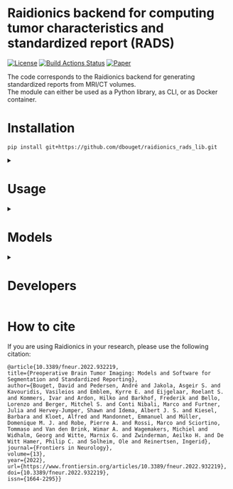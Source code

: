 # Raidionics backend for computing tumor characteristics and standardized report (RADS)

[![License](https://img.shields.io/badge/License-BSD%202--Clause-orange.svg)](https://opensource.org/licenses/BSD-2-Clause)
[![Build Actions Status](https://github.com/dbouget/raidionics-rads-lib/workflows/Build/badge.svg)](https://github.com/dbouget/raidionics-rads-lib/actions)
[![Paper](https://zenodo.org/badge/DOI/10.3389/fneur.2022.932219.svg)](https://www.frontiersin.org/articles/10.3389/fneur.2022.932219/full)

The code corresponds to the Raidionics backend for generating standardized reports from MRI/CT volumes.  
The module can either be used as a Python library, as CLI, or as Docker container.

# Installation

```
pip install git+https://github.com/dbouget/raidionics_rads_lib.git
```

<details>
<summary>

# Usage
</summary>

## CLI
```
raidionicsrads CONFIG
```

CONFIG should point to a configuration file (*.ini), specifying all runtime parameters,
according to the pattern from [**blank_main_config.ini**](https://github.com/dbouget/raidionics-rads-lib/blob/master/blank_main_config.ini).

## Python module
```
from raidionicsrads import run_rads
run_rads(config_filename="/path/to/main_config.ini")
```

## Docker
:warning: The Docker image can only perform inference using the CPU, there is no GPU support at this stage.
```
docker pull dbouget/raidionics-rads:v1.1
```

For opening the Docker image and interacting with it, run:  
```
docker run --entrypoint /bin/bash -v /home/<username>/<resources_path>:/home/ubuntu/resources -t -i --runtime=nvidia --network=host --ipc=host dbouget/raidionics-rads:v1.1
```

The `/home/<username>/<resources_path>` before the column sign has to be changed to match a directory on your local 
machine containing the data to expose to the docker image. Namely, it must contain folder(s) with images you want to 
run inference on, as long as a folder with the trained models to use, and a destination folder where the results will 
be placed.

For launching the Docker image as a CLI, run:  
```
docker run -v /home/<username>/<resources_path>:/home/ubuntu/resources -t -i --runtime=nvidia --network=host --ipc=host dbouget/raidionics-rads:v1.1 -c /home/ubuntu/resources/<path>/<to>/main_config.ini -v <verbose>
```

The `<path>/<to>/main_config.ini` must point to a valid configuration file on your machine, as a relative path to the `/home/<username>/<resources_path>` described above.
For example, if the file is located on my machine under `/home/myuser/Data/RADS/main_config.ini`, 
and that `/home/myuser/Data` is the mounted resources partition mounted on the Docker image, the new relative path will be `RADS/main_config.ini`.  
The `<verbose>` level can be selected from [debug, info, warning, error].

</details>

<details>
<summary>

# Models
</summary>

The trained models are automatically downloaded when running Raidionics or Raidionics-Slicer.
Alternatively, all existing Raidionics models can be browsed [here](https://github.com/dbouget/Raidionics-models/releases/tag/1.2.0) directly.
</details>

<details>
<summary>

# Developers
</summary>

```
git clone https://github.com/dbouget/raidionics_rads_lib.git --recurse-submodules
```
For running inference on GPU through the raidionics_seg_lib backend, your machine must be properly configured
(cf. [here](https://onnxruntime.ai/docs/execution-providers/CUDA-ExecutionProvider.html))  

The ANTs library can be manually installed (from source) and be used as a cpp backend rather than Python.
Visit https://github.com/ANTsX/ANTs.


</details>

# How to cite
If you are using Raidionics in your research, please use the following citation:
```
@article{10.3389/fneur.2022.932219,
title={Preoperative Brain Tumor Imaging: Models and Software for Segmentation and Standardized Reporting},
author={Bouget, David and Pedersen, André and Jakola, Asgeir S. and Kavouridis, Vasileios and Emblem, Kyrre E. and Eijgelaar, Roelant S. and Kommers, Ivar and Ardon, Hilko and Barkhof, Frederik and Bello, Lorenzo and Berger, Mitchel S. and Conti Nibali, Marco and Furtner, Julia and Hervey-Jumper, Shawn and Idema, Albert J. S. and Kiesel, Barbara and Kloet, Alfred and Mandonnet, Emmanuel and Müller, Domenique M. J. and Robe, Pierre A. and Rossi, Marco and Sciortino, Tommaso and Van den Brink, Wimar A. and Wagemakers, Michiel and Widhalm, Georg and Witte, Marnix G. and Zwinderman, Aeilko H. and De Witt Hamer, Philip C. and Solheim, Ole and Reinertsen, Ingerid},
journal={Frontiers in Neurology},
volume={13},
year={2022},
url={https://www.frontiersin.org/articles/10.3389/fneur.2022.932219},
doi={10.3389/fneur.2022.932219},
issn={1664-2295}}
```